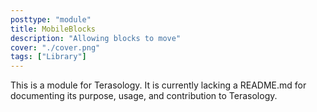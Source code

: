 ```yaml
---
posttype: "module" 
title: MobileBlocks
description: "Allowing blocks to move"
cover: "./cover.png"
tags: ["Library"]
---
```

This is a module for Terasology. It is currently lacking a README.md for documenting its purpose, usage, and contribution to Terasology.